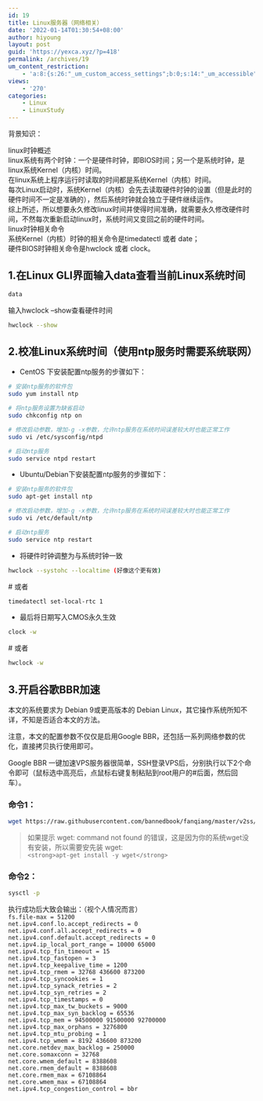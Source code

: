 ```yaml
---
id: 19
title: Linux服务器（网络相关）
date: '2022-01-14T01:30:54+08:00'
author: hiyoung
layout: post
guid: 'https://yexca.xyz/?p=418'
permalink: /archives/19
um_content_restriction:
    - 'a:8:{s:26:"_um_custom_access_settings";b:0;s:14:"_um_accessible";i:0;s:28:"_um_access_hide_from_queries";b:0;s:19:"_um_noaccess_action";i:0;s:30:"_um_restrict_by_custom_message";i:0;s:27:"_um_restrict_custom_message";s:0:"";s:19:"_um_access_redirect";i:0;s:23:"_um_access_redirect_url";s:0:"";}'
views:
    - '270'
categories:
    - Linux
    - LinuxStudy
---
```


背景知识：

linux时钟概述  
linux系统有两个时钟：一个是硬件时钟，即BIOS时间；另一个是系统时钟，是linux系统Kernel（内核）时间。  
在linux系统上程序运行时读取的时间都是系统Kernel（内核）时间。  
每次Linux启动时，系统Kernel（内核）会先去读取硬件时钟的设置（但是此时的硬件时间不一定是准确的），然后系统时钟就会独立于硬件继续运作。  
综上所述，所以想要永久修改linux时间并使得时间准确，就需要永久修改硬件时间，不然每次重新启动linux时，系统时间又变回之前的硬件时间。  
linux时钟相关命令  
系统Kernel（内核）时钟的相关命令是timedatectl 或者 date；  
硬件BIOS时钟相关命令是hwclock 或者 clock。

## 1.在Linux GLI界面输入data查看当前Linux系统时间

```bash
data
```

输入hwclock –show查看硬件时间

```bash
hwclock --show
```

## 2.校准Linux系统时间（使用ntp服务时需要系统联网）

- CentOS 下安装配置ntp服务的步骤如下：

```bash
# 安装ntp服务的软件包
sudo yum install ntp
```

```bash
# 将ntp服务设置为缺省启动
sudo chkconfig ntp on
```

```bash
# 修改启动参数，增加-g -x参数，允许ntp服务在系统时间误差较大时也能正常工作
sudo vi /etc/sysconfig/ntpd
```

```bash
# 启动ntp服务
sudo service ntpd restart
```

- Ubuntu/Debian下安装配置ntp服务的步骤如下：

```bash
# 安装ntp服务的软件包
sudo apt-get install ntp
```

```bash
# 修改启动参数，增加-g -x参数，允许ntp服务在系统时间误差较大时也能正常工作
sudo vi /etc/default/ntp
```

```bash
# 启动ntp服务
sudo service ntp restart
```

- 将硬件时钟调整为与系统时钟一致

```bash
hwclock --systohc --localtime (好像这个更有效)
```

\# 或者

```bash
timedatectl set-local-rtc 1   
```

- 最后将日期写入CMOS永久生效

```bash
clock -w
```

\# 或者

```bash
hwclock -w
```

## 3.开启谷歌BBR加速

本文的系统要求为 Debian 9或更高版本的 Debian Linux，其它操作系统所知不详，不知是否适合本文的方法。

注意，本文的配置参数不仅仅是启用Google BBR，还包括一系列网络参数的优化，直接拷贝执行使用即可。

Google BBR 一键加速VPS服务器很简单，SSH登录VPS后，分别执行以下2个命令即可（鼠标选中高亮后，点鼠标右键复制粘贴到root用户的#后面，然后回车）。

### 命令1：

```bash
wget https://raw.githubusercontent.com/bannedbook/fanqiang/master/v2ss/server-cfg/sysctl.conf -O -> /etc/sysctl.con
```

> 如果提示 wget: command not found 的错误，这是因为你的系统wget没有安装，所以需要安先装 wget:  
> `<strong>apt-get install -y wget</strong>`

### 命令2：

```bash
sysctl -p
```

执行成功后大致会输出：（视个人情况而言）  
`fs.file-max = 51200`  
`net.ipv4.conf.lo.accept_redirects = 0`  
`net.ipv4.conf.all.accept_redirects = 0`  
`net.ipv4.conf.default.accept_redirects = 0`  
`net.ipv4.ip_local_port_range = 10000 65000`  
`net.ipv4.tcp_fin_timeout = 15`  
`net.ipv4.tcp_fastopen = 3`  
`net.ipv4.tcp_keepalive_time = 1200`  
`net.ipv4.tcp_rmem = 32768 436600 873200`  
`net.ipv4.tcp_syncookies = 1`  
`net.ipv4.tcp_synack_retries = 2`  
`net.ipv4.tcp_syn_retries = 2`  
`net.ipv4.tcp_timestamps = 0`  
`net.ipv4.tcp_max_tw_buckets = 9000`  
`net.ipv4.tcp_max_syn_backlog = 65536`  
`net.ipv4.tcp_mem = 94500000 91500000 92700000`  
`net.ipv4.tcp_max_orphans = 3276800`  
`net.ipv4.tcp_mtu_probing = 1`  
`net.ipv4.tcp_wmem = 8192 436600 873200`  
`net.core.netdev_max_backlog = 250000`  
`net.core.somaxconn = 32768`  
`net.core.wmem_default = 8388608`  
`net.core.rmem_default = 8388608`  
`net.core.rmem_max = 67108864`  
`net.core.wmem_max = 67108864`  
`net.ipv4.tcp_congestion_control = bbr`
